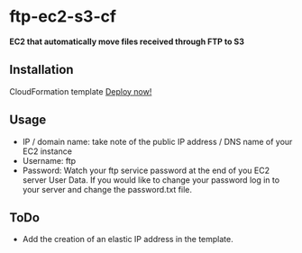 # ftp-ec2-s3-cf

**EC2 that automatically move files received through FTP to S3** 


## Installation

CloudFormation template [Deploy now!](https://console.aws.amazon.com/cloudformation/home?region=us-east-1#/stacks/create/template?&templateURL=https://ftp-ec2-s3-cf.s3.us-west-2.amazonaws.com/template.json)


## Usage

* IP / domain name: take note of the public IP address / DNS name of your EC2 instance
* Username: ftp
* Password: Watch your ftp service password at the end of you EC2 server User Data. If you would like to change your password log in to your server and change the password.txt file.


## ToDo

* Add the creation of an elastic IP address in the template.
